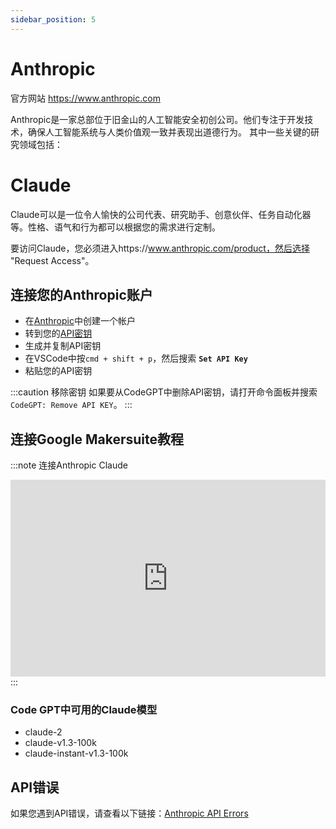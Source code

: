 ```yaml
---
sidebar_position: 5
---
```


# Anthropic
官方网站 https://www.anthropic.com

Anthropic是一家总部位于旧金山的人工智能安全初创公司。他们专注于开发技术，确保人工智能系统与人类价值观一致并表现出道德行为。
其中一些关键的研究领域包括：

# Claude
Claude可以是一位令人愉快的公司代表、研究助手、创意伙伴、任务自动化器等。性格、语气和行为都可以根据您的需求进行定制。

要访问Claude，您必须进入https://www.anthropic.com/product，然后选择 "Request Access"。

## 连接您的Anthropic账户
- 在[Anthropic](https://console.anthropic.com/)中创建一个帐户
- 转到您的[API密钥](https://console.anthropic.com/account/keys)
- 生成并复制API密钥
- 在VSCode中按```cmd + shift + p```，然后搜索 **`Set API Key`**
- 粘贴您的API密钥

:::caution 移除密钥
如果要从CodeGPT中删除API密钥，请打开命令面板并搜索 `CodeGPT: Remove API KEY`。
:::

## 连接Google Makersuite教程
:::note 连接Anthropic Claude
<iframe width="100%" height="315" src="https://www.youtube.com/embed/1Xs1QVKhmZ8?si=IZHm0mZlO_8hGStT" title="YouTube video player" frameborder="0" allow="accelerometer; autoplay; clipboard-write; encrypted-media; gyroscope; picture-in-picture; web-share" allowfullscreen></iframe>
:::

### Code GPT中可用的Claude模型
- claude-2
- claude-v1.3-100k
- claude-instant-v1.3-100k

## API错误
如果您遇到API错误，请查看以下链接：[Anthropic API Errors](https://docs.anthropic.com/claude/reference/errors-and-rate-limits)


